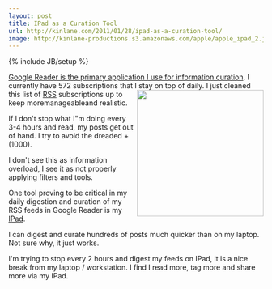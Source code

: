 ```yaml
---
layout: post
title: IPad as a Curation Tool
url: http://kinlane.com/2011/01/28/ipad-as-a-curation-tool/
image: http://kinlane-productions.s3.amazonaws.com/apple/apple_ipad_2.jpg
---
```

{% include JB/setup %}
<p>
     <a href="http://www.kinlane.com/2011/01/information-curation-with-my-google-reader/" target="_blank">Google Reader is the primary application I use for information curation</a>. I currently have 572 subscriptions that I stay on top of daily. <a href="http://www.kinlane.com/category/mobile/ipad/" target="_blank"><img src="http://kinlane-productions.s3.amazonaws.com/apple/apple_ipad_2.jpg"  width="250" align="right" /></a> I just cleaned this list of <a href="http://www.kinlane.com/category/rss/">RSS</a> subscriptions up to keep moremanageableand realistic.
</p>

<p>
     If I don't stop what I"m doing every 3-4 hours and read, my posts get out of hand. I try to avoid the dreaded +(1000).
</p>

<p>
     I don't see this as information overload, I see it as not properly applying filters and tools.
</p>

<p>
     One tool proving to be critical in my daily digestion and curation of my RSS feeds in Google Reader is my <a href="http://www.kinlane.com/category/mobile/ipad/">IPad</a>.
</p>

<p>
     I can digest and curate hundreds of posts much quicker than on my laptop. Not sure why, it just works.
</p>

<p>
     I'm trying to stop every 2 hours and digest my feeds on IPad, it is a nice break from my laptop / workstation. I find I read more, tag more and share more via my IPad.
</p>